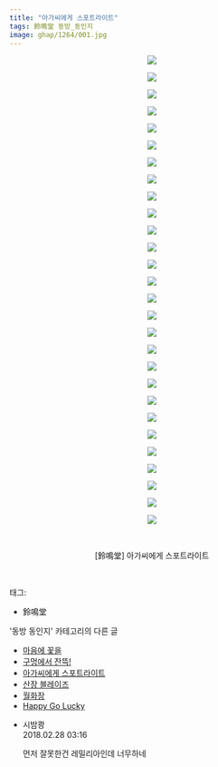 ```yaml
---
title: "아가씨에게 스포트라이트"
tags: 鈴鳴堂 동방_동인지
image: ghap/1264/001.jpg
---
```

<div class="article">
<p style="text-align: center; clear: none; float: none;"><img src="{{ site.nasurl }}/ghap/1264/001.jpg"/></p>
<p style="text-align: center; clear: none; float: none;"><img src="{{ site.nasurl }}/ghap/1264/002.jpg"/></p>
<p style="text-align: center; clear: none; float: none;"><img src="{{ site.nasurl }}/ghap/1264/003.jpg"/></p>
<p style="text-align: center; clear: none; float: none;"><img src="{{ site.nasurl }}/ghap/1264/004.jpg"/></p>
<p style="text-align: center; clear: none; float: none;"><img src="{{ site.nasurl }}/ghap/1264/005.jpg"/></p>
<p style="text-align: center; clear: none; float: none;"><img src="{{ site.nasurl }}/ghap/1264/006.jpg"/></p>
<p style="text-align: center; clear: none; float: none;"><img src="{{ site.nasurl }}/ghap/1264/007.jpg"/></p>
<p style="text-align: center; clear: none; float: none;"><img src="{{ site.nasurl }}/ghap/1264/008.jpg"/></p>
<p style="text-align: center; clear: none; float: none;"><img src="{{ site.nasurl }}/ghap/1264/009.jpg"/></p>
<p style="text-align: center; clear: none; float: none;"><img src="{{ site.nasurl }}/ghap/1264/010.jpg"/></p>
<p style="text-align: center; clear: none; float: none;"><img src="{{ site.nasurl }}/ghap/1264/011.jpg"/></p>
<p style="text-align: center; clear: none; float: none;"><img src="{{ site.nasurl }}/ghap/1264/012.jpg"/></p>
<p style="text-align: center; clear: none; float: none;"><img src="{{ site.nasurl }}/ghap/1264/013.jpg"/></p>
<p style="text-align: center; clear: none; float: none;"><img src="{{ site.nasurl }}/ghap/1264/014.jpg"/></p>
<p style="text-align: center; clear: none; float: none;"><img src="{{ site.nasurl }}/ghap/1264/015.jpg"/></p>
<p style="text-align: center; clear: none; float: none;"><img src="{{ site.nasurl }}/ghap/1264/016.jpg"/></p>
<p style="text-align: center; clear: none; float: none;"><img src="{{ site.nasurl }}/ghap/1264/017.jpg"/></p>
<p style="text-align: center; clear: none; float: none;"><img src="{{ site.nasurl }}/ghap/1264/018.jpg"/></p>
<p style="text-align: center; clear: none; float: none;"><img src="{{ site.nasurl }}/ghap/1264/019.jpg"/></p>
<p style="text-align: center; clear: none; float: none;"><img src="{{ site.nasurl }}/ghap/1264/020.jpg"/></p>
<p style="text-align: center; clear: none; float: none;"><img src="{{ site.nasurl }}/ghap/1264/021.jpg"/></p>
<p style="text-align: center; clear: none; float: none;"><img src="{{ site.nasurl }}/ghap/1264/022.jpg"/></p>
<p style="text-align: center; clear: none; float: none;"><img src="{{ site.nasurl }}/ghap/1264/023.jpg"/></p>
<p style="text-align: center; clear: none; float: none;"><img src="{{ site.nasurl }}/ghap/1264/024.jpg"/></p>
<p style="text-align: center; clear: none; float: none;"><img src="{{ site.nasurl }}/ghap/1264/025.jpg"/></p>
<p style="text-align: center; clear: none; float: none;"><img src="{{ site.nasurl }}/ghap/1264/026.jpg"/></p>
<p style="text-align: center; clear: none; float: none;"><img src="{{ site.nasurl }}/ghap/1264/027.jpg"/></p>
<p style="text-align: center; clear: none; float: none;"><img src="{{ site.nasurl }}/ghap/1264/028.jpg"/></p>
<p style="text-align: center; clear: none; float: none;"><br/></p>
<p style="text-align: center; clear: none; float: none;">[鈴鳴堂] 아가씨에게 스포트라이트</p>
<p><br/></p>
</div><div class="tagTrail">
<p>태그: </p>
<ul>
<li>鈴鳴堂</li>
</ul>
</div><div class="another">
<p>'동방 동인지' 카테고리의 다른 글</p>
<ul>
<li><a href="/2016-07-31-ghap_1266">마음에 꽃을</a></li>
<li><a href="/2016-07-31-ghap_1265">구멍에서 잔뜩!</a></li>
<li><a href="/2016-07-31-ghap_1264">아가씨에게 스포트라이트</a></li>
<li><a href="/2016-07-31-ghap_1263">산장 블레이즈</a></li>
<li><a href="/2016-07-31-ghap_1262">월화장</a></li>
<li><a href="/2016-07-31-ghap_1260">Happy Go Lucky</a></li>
</ul>
</div><div class="cb_module cb_fluid">
<div class="cb_wrt cb_profile">
<div class="comment">
<ul>
<li class="cb_thumb_off" id="comment15208535">
<div class="cb_comment_area">
<div class="cb_info_area">
<div class="cb_section">
<span class="cb_nick_name">시밤쾅</span>
</div>
<div class="cb_section">
<span class="cb_date">2018.02.28 03:16 </span>
</div>
</div>
<div class="cb_dsc_comment">
<p class="cb_dsc">
											먼저 잘못한건 레밀리아인데 너무하네
										</p>
</div>
</div></li>
</ul>
</div>
</div><!-- commentList close -->
</div>